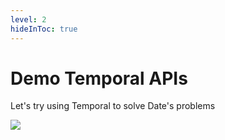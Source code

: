 ```yaml
---
level: 2
hideInToc: true
---
```


# Demo Temporal APIs
Let's try using Temporal to solve Date's problems

<div class="flex justify-center mt-20">
  <img src="/pepega-write.gif"/>
</div>